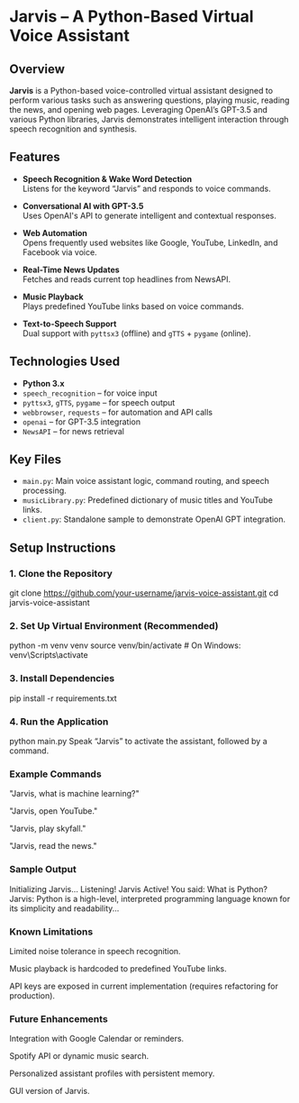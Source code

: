 # Jarvis – A Python-Based Virtual Voice Assistant

## Overview

**Jarvis** is a Python-based voice-controlled virtual assistant designed to perform various tasks such as answering questions, playing music, reading the news, and opening web pages. Leveraging OpenAI’s GPT-3.5 and various Python libraries, Jarvis demonstrates intelligent interaction through speech recognition and synthesis.

## Features

- **Speech Recognition & Wake Word Detection**  
  Listens for the keyword “Jarvis” and responds to voice commands.

- **Conversational AI with GPT-3.5**  
  Uses OpenAI's API to generate intelligent and contextual responses.

- **Web Automation**  
  Opens frequently used websites like Google, YouTube, LinkedIn, and Facebook via voice.

- **Real-Time News Updates**  
  Fetches and reads current top headlines from NewsAPI.

- **Music Playback**  
  Plays predefined YouTube links based on voice commands.

- **Text-to-Speech Support**  
  Dual support with `pyttsx3` (offline) and `gTTS` + `pygame` (online).

## Technologies Used

- **Python 3.x**
- `speech_recognition` – for voice input
- `pyttsx3`, `gTTS`, `pygame` – for speech output
- `webbrowser`, `requests` – for automation and API calls
- `openai` – for GPT-3.5 integration
- `NewsAPI` – for news retrieval

## Key Files

- `main.py`: Main voice assistant logic, command routing, and speech processing.
- `musicLibrary.py`: Predefined dictionary of music titles and YouTube links.
- `client.py`: Standalone sample to demonstrate OpenAI GPT integration.

## Setup Instructions

### 1. Clone the Repository
git clone https://github.com/your-username/jarvis-voice-assistant.git
cd jarvis-voice-assistant
### 2. Set Up Virtual Environment (Recommended)
python -m venv venv
source venv/bin/activate   # On Windows: venv\Scripts\activate
### 3. Install Dependencies
pip install -r requirements.txt
### 4. Run the Application
python main.py
Speak “Jarvis” to activate the assistant, followed by a command.



### Example Commands
"Jarvis, what is machine learning?"

"Jarvis, open YouTube."

"Jarvis, play skyfall."

"Jarvis, read the news."

### Sample Output
Initializing Jarvis...
Listening!
Jarvis Active!
You said: What is Python?
Jarvis: Python is a high-level, interpreted programming language known for its simplicity and readability...

### Known Limitations
Limited noise tolerance in speech recognition.

Music playback is hardcoded to predefined YouTube links.

API keys are exposed in current implementation (requires refactoring for production).

### Future Enhancements
Integration with Google Calendar or reminders.

Spotify API or dynamic music search.

Personalized assistant profiles with persistent memory.

GUI version of Jarvis.


